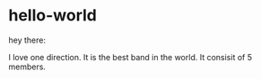 # hello-world

hey there:

I love one direction. It is the best band in the world. It consisit of 5 members. 
